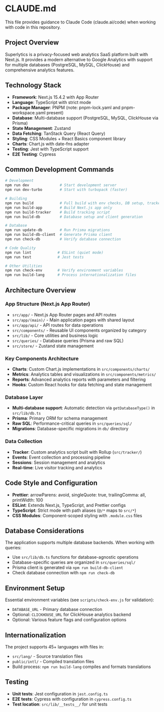 # CLAUDE.md

This file provides guidance to Claude Code (claude.ai/code) when working with code in this repository.

## Project Overview

Superlytics is a privacy-focused web analytics SaaS platform built with Next.js. It provides a modern alternative to Google Analytics with support for multiple databases (PostgreSQL, MySQL, ClickHouse) and comprehensive analytics features.

## Technology Stack

- **Framework**: Next.js 15.4.2 with App Router
- **Language**: TypeScript with strict mode
- **Package Manager**: PNPM (note: pnpm-lock.yaml and pnpm-workspace.yaml present)
- **Database**: Multi-database support (PostgreSQL, MySQL, ClickHouse via Prisma)
- **State Management**: Zustand
- **Data Fetching**: TanStack Query (React Query)
- **Styling**: CSS Modules + React Basics component library
- **Charts**: Chart.js with date-fns adapter
- **Testing**: Jest with TypeScript support
- **E2E Testing**: Cypress

## Common Development Commands

```bash
# Development
npm run dev              # Start development server
npm run dev-turbo        # Start with turbopack (faster)

# Building
npm run build            # Full build with env checks, DB setup, tracker, geo data
npm run build-app        # Build Next.js app only
npm run build-tracker    # Build tracking script
npm run build-db         # Database setup and client generation

# Database
npm run update-db        # Run Prisma migrations
npm run build-db-client  # Generate Prisma client
npm run check-db         # Verify database connection

# Code Quality
npm run lint            # ESLint (quiet mode)
npm run test            # Jest tests

# Other Utilities
npm run check-env       # Verify environment variables
npm run build-lang      # Process internationalization files
```

## Architecture Overview

### App Structure (Next.js App Router)
- `src/app/` - Next.js App Router pages and API routes
- `src/app/(main)/` - Main application pages with shared layout
- `src/app/api/` - API routes for data operations
- `src/components/` - Reusable UI components organized by category
- `src/lib/` - Core utilities and business logic
- `src/queries/` - Database queries (Prisma and raw SQL)
- `src/store/` - Zustand state management

### Key Components Architecture
- **Charts**: Custom Chart.js implementations in `src/components/charts/`
- **Metrics**: Analytics tables and visualizations in `src/components/metrics/`
- **Reports**: Advanced analytics reports with parameters and filtering
- **Hooks**: Custom React hooks for data fetching and state management

### Database Layer
- **Multi-database support**: Automatic detection via `getDatabaseType()` in `src/lib/db.ts`
- **Prisma**: Primary ORM for schema management
- **Raw SQL**: Performance-critical queries in `src/queries/sql/`
- **Migrations**: Database-specific migrations in `db/` directory

### Data Collection
- **Tracker**: Custom analytics script built with Rollup (`src/tracker/`)
- **Events**: Event collection and processing pipeline
- **Sessions**: Session management and analytics
- **Real-time**: Live visitor tracking and analytics

## Code Style and Configuration

- **Prettier**: arrowParens: avoid, singleQuote: true, trailingComma: all, printWidth: 100
- **ESLint**: Extends Next.js, TypeScript, and Prettier configs
- **TypeScript**: Strict mode with path aliases (`@/*` maps to `src/*`)
- **CSS Modules**: Component-scoped styling with `.module.css` files

## Database Considerations

The application supports multiple database backends. When working with queries:
- Use `src/lib/db.ts` functions for database-agnostic operations
- Database-specific queries are organized in `src/queries/sql/`
- Prisma client is generated via `npm run build-db-client`
- Check database connection with `npm run check-db`

## Environment Setup

Essential environment variables (see `scripts/check-env.js` for validation):
- `DATABASE_URL` - Primary database connection
- Optional: `CLICKHOUSE_URL` for ClickHouse analytics backend
- Optional: Various feature flags and configuration options

## Internationalization

The project supports 45+ languages with files in:
- `src/lang/` - Source translation files  
- `public/intl/` - Compiled translation files
- Build process: `npm run build-lang` compiles and formats translations

## Testing

- **Unit tests**: Jest configuration in `jest.config.ts`
- **E2E tests**: Cypress with configuration in `cypress.config.ts`
- **Test location**: `src/lib/__tests__/` for unit tests
